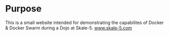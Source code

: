 # Purpose
This is a small website intended for demonstrating the capabilites of Docker & Docker Swarm during a Dojo at Skale-5.
www.skale-5.com
